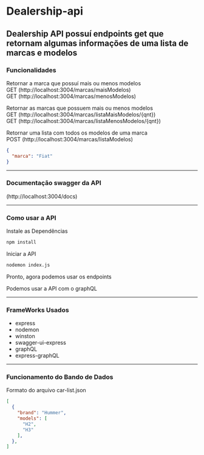 # Dealership-api

## Dealership API possuí endpoints get que retornam algumas informações de uma lista de marcas e modelos

### Funcionalidades

Retornar a marca que possuí mais ou menos modelos<br>
GET (http://localhost:3004/marcas/maisModelos)<br>
GET (http://localhost:3004/marcas/menosModelos)

Retornar as marcas que possuem mais ou menos modelos<br>
GET (http://localhost:3004/marcas/listaMaisModelos/{qnt})<br>
GET (http://localhost:3004/marcas/listaMenosModelos/{qnt})


Retornar uma lista com todos os modelos de uma marca<br>
POST (http://localhost:3004/marcas/listaModelos)
```json
{
  "marca": "Fiat"
}
```

---

### Documentação swagger da API

(http://localhost:3004/docs)

---

### Como usar a API

Instale as Dependências
```bash
npm install
```

Iniciar a API
```bash
nodemon index.js
```

Pronto, agora podemos usar os endpoints

Podemos usar a API com o graphQL

---

### FrameWorks Usados
- express
- nodemon
- winston
- swagger-ui-express
- graphQL
- express-graphQL

---

### Funcionamento do Bando de Dados
Formato do arquivo car-list.json
```json
[
  {
    "brand": "Hummer",
    "models": [
      "H2",
      "H3"
    ],
  },
]
```
